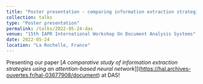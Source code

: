 ```yaml
---
title: "Poster presentation - comparing information extraction strategies"
collection: talks
type: "Poster presentation"
permalink: /talks/2022-05-24-das
venue: "15th IAPR International Workshop On Document Analysis Systems"
date: 2022-05-24
location: "La Rochelle, France"
---
```


Presenting our paper [*A comparative study of information extraction strategies using an attention-based neural network*]](https://hal.archives-ouvertes.fr/hal-03677908/document) at DAS!